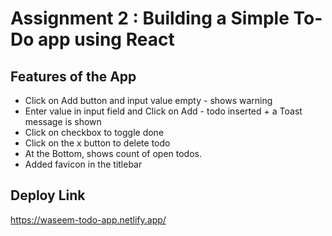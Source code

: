 # Assignment 2 : Building a Simple To-Do app using React

## Features of the App

- Click on Add button and input value empty - shows warning
- Enter value in input field and Click on Add - todo inserted + a Toast message is shown
- Click on checkbox to toggle done
- Click on the x button to delete todo
- At the Bottom, shows count of open todos.
- Added favicon in the titlebar

## Deploy Link

https://waseem-todo-app.netlify.app/